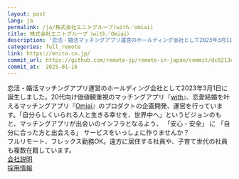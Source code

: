 ```yaml
---
layout: post
lang: ja
permalink: /ja/株式会社エニトグループ(with／omiai)
title: 株式会社エニトグループ（with／Omiai）
description: '恋活・婚活マッチングアプリ運営のホールディング会社として2023年3月1日に誕生しました。20代向け価値観重視のマッチングアプリ『with』、恋愛結婚を叶えるマッチングアプリ『Omiai』のプロダクトの企画開発、運営を行っています。「自分らしくいられる人と生きる幸せを、世界中へ」というビジョンのもと、マッチングアプリが出会いのインフラとなるよう、 「安心・安全」 に 「自分に合った方と出会える」 サービスをいっしょに作りませんか？  フルリモート、フレックス勤務OK。遠方に居住する社員や、子育て世代の社員も複数在籍しています。   会社説明   採用情報'
categories: full_remote
link: https://enito.co.jp/
commit_url: https://github.com/remote-jp/remote-in-japan/commit/dc0213e5d3bf547e1dd7b4da3b612a689016ef3e
commit_at:  2025-01-16
---
```


<p>恋活・婚活マッチングアプリ運営のホールディング会社として2023年3月1日に誕生しました。20代向け価値観重視のマッチングアプリ『<a href="https://with.is/welcome">with</a>』、恋愛結婚を叶えるマッチングアプリ『<a href="https://fb.omiai-jp.com/">Omiai</a>』のプロダクトの企画開発、運営を行っています。「自分らしくいられる人と生きる幸せを、世界中へ」というビジョンのもと、マッチングアプリが出会いのインフラとなるよう、 「安心・安全」 に 「自分に合った方と出会える」 サービスをいっしょに作りませんか？<br /> フルリモート、フレックス勤務OK。遠方に居住する社員や、子育て世代の社員も複数在籍しています。 <br /> <a href="https://speakerdeck.com/enito/enito-with-omiai-company-info">会社説明</a> <br /> <a href="https://hrmos.co/pages/enito/jobs">採用情報</a></p>
